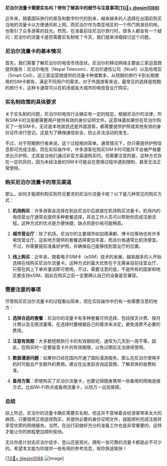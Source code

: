 **尼泊尔流量卡需要实名吗？带你了解其中的细节与注意事项[[TG💪+ @esim1088](https://t.me/s/esim1088)]**

近年来，随着国际旅行的普及和数字时代的到来，越来越多的人选择在出国前购买当地的流量卡以方便通讯和上网。而尼泊尔作为南亚地区的一个热门旅游目的地，也吸引了众多游客的目光。然而，在准备前往尼泊尔旅行时，很多人都会有一个疑问：尼泊尔的流量卡是否需要实名制呢？今天，我们就来详细探讨这个问题。

### 尼泊尔流量卡的基本情况

首先，我们需要了解尼泊尔的电信市场现状。尼泊尔的移动网络主要由三家运营商提供服务：尼泊尔电信（Nepal Telecom）、尼泊尔通信公司（Ncell）以及哈塔亚（Smart Cell）。这三家运营商提供的流量卡种类繁多，从短期的旅行卡到长期使用的SIM卡都有，满足不同用户的需求。对于外国游客来说，最常见的选择是短期的旅行卡，这种卡通常可以在机场或各大城市的电信营业厅购买。

### 实名制政策的具体要求

关于实名制的问题，尼泊尔的电信行业确实有一定的规定。根据尼泊尔的法律，所有SIM卡的注册都需要用户提供有效的身份证明文件。这意味着如果你在尼泊尔购买了一张SIM卡，无论是本地居民还是外国游客，都需要提供护照或其他有效的身份证件进行登记。这是为了确保通信安全，防止非法活动的发生。

不过，对于短期旅行者来说，这个过程相对简单。通常情况下，你只需提供护照信息即可完成注册。而在实际操作中，许多游客在购买SIM卡时可能并不会被严格要求出示护照，尤其是当他们通过非官方渠道购买时。但需要注意的是，这种方式存在一定的风险，因为未经注册的SIM卡可能会在使用过程中遇到限制，甚至无法正常使用。

### 购买尼泊尔流量卡的常见渠道

那么，如何才能顺利购买到符合要求的尼泊尔流量卡呢？以下是几种常见的购买方式：

1. **机场购买**：许多游客会选择在到达尼泊尔后直接在机场购买流量卡。机场内的电信营业厅通常会提供多种套餐选择，并且工作人员可以帮助你完成注册流程。这种方式的优点是方便快捷，缺点则是价格可能稍高。

2. **城市营业厅**：除了机场，尼泊尔的主要城市如加德满都、博卡拉等地也有许多电信营业厅。这些地方提供的套餐选择更加丰富，而且价格通常比机场便宜。不过，你需要提前准备好护照，并确保自己能够找到营业厅的位置。

3. **线上购买**：近年来，随着电子SIM卡（eSIM）技术的发展，越来越多的人开始选择在线购买尼泊尔流量卡。这种方式的最大优势在于无需亲自前往营业厅，只需在网上下单并激活即可使用。不过，需要注意的是，不是所有的国家和地区都支持eSIM，因此在购买之前一定要确认自己的设备是否兼容。

### 需要注意的事项

尽管购买尼泊尔流量卡的过程看似简单，但在实际操作中仍有一些需要注意的地方：

1. **选择合适的套餐**：尼泊尔的流量卡有多种套餐可供选择，包括按天计费、按月计费以及无限流量等。在选择时要根据自己的需求来决定，避免浪费不必要的费用。

2. **注意有效期**：大多数短期旅行卡的有效期较短，通常为几天到一周不等。因此，在购买时一定要留意卡片的有效期限，以免过期后无法继续使用。

3. **数据漫游问题**：如果你已经在国内开通了国际漫游服务，那么在尼泊尔使用手机时可能会产生额外的费用。建议在出发前咨询运营商，了解具体的收费标准。

4. **备用方案**：即使购买了尼泊尔流量卡，也要记得随身携带一些备用的网络连接方式，比如Wi-Fi热点或备用流量卡，以防万一出现故障。

### 总结

综上所述，尼泊尔的流量卡确实需要实名制，但这并不意味着会给游客带来太大的麻烦。只要按照正规途径购买，并提供必要的身份证明文件，就能顺利完成注册并享受优质的网络服务。当然，在出行前做好充分的准备工作也是非常重要的，这样才能让你的旅程更加顺利愉快。

无论你是计划去尼泊尔徒步、登山还是观光，拥有一张可靠的流量卡都是必不可少的。希望本文能为你提供一些有用的参考信息，祝你旅途愉快！

[[TG💪+ @esim1088](https://t.me/s/esim1088) ![Image](https://i.postimg.cc/4NQfJmqS/Snipaste-2025-05-13-00-14-12.png)]
